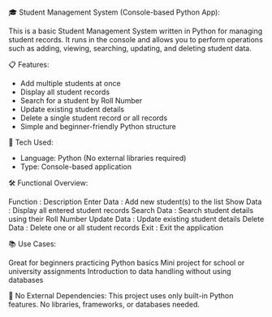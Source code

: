 🎓 Student Management System (Console-based Python App):

This is a basic Student Management System written in Python for managing student records. It runs in the console and allows you to perform operations such as adding, viewing, searching, updating, and deleting student data.

📋 Features:

- Add multiple students at once
- Display all student records
-  Search for a student by Roll Number
- Update existing student details
- Delete a single student record or all records
- Simple and beginner-friendly Python structure

🧠 Tech Used:

- Language: Python (No external libraries required)
- Type: Console-based application

🛠️ Functional Overview:

Function	: Description
Enter Data : 	Add new student(s) to the list
Show Data : 	Display all entered student records
Search Data : 	Search student details using their Roll Number
Update Data  :	Update existing student details
Delete Data : 	Delete one or all student records
Exit :	Exit the application

📚 Use Cases:

Great for beginners practicing Python basics
Mini project for school or university assignments
Introduction to data handling without using databases

🔐 No External Dependencies:
This project uses only built-in Python features. No libraries, frameworks, or databases needed.
